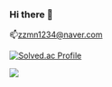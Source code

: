 ### Hi there 👋


📫zzmn1234@naver.com

[![Solved.ac Profile](http://mazassumnida.wtf/api/v2/generate_badge?boj=zzmn1234)](https://solved.ac/zzmn1234/)

<a href="https://github.com/react-hook-form/react-hook-form/graphs/contributors">
  <img src="https://opencollective.com/react-hook-form/contributors.svg?width=890" />
</a>
